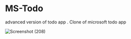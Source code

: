 # MS-Todo
advanced version of todo app . Clone of microsoft todo app
<br>

![Screenshot (208)](https://user-images.githubusercontent.com/64244098/101395599-46713f00-38f2-11eb-92f0-580f48534ec2.png)
